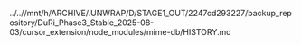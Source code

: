 ../..//mnt/h/ARCHIVE/.UNWRAP/D/STAGE1_OUT/2247cd293227/backup_repository/DuRi_Phase3_Stable_2025-08-03/cursor_extension/node_modules/mime-db/HISTORY.md